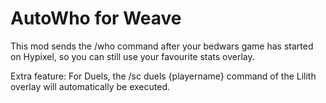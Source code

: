# AutoWho for Weave

This mod sends the /who command after your bedwars game has started on Hypixel, so you can still use your favourite stats overlay.

Extra feature: For Duels, the /sc duels {playername} command of the Lilith overlay will automatically be executed.
